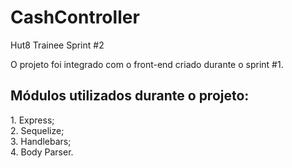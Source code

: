 # CashController
Hut8 Trainee Sprint #2

O projeto foi integrado com o front-end criado durante o sprint #1.

<h2>Módulos utilizados durante o projeto:</h2>
1. Express;<br>
2. Sequelize;<br>
3. Handlebars;<br>
4. Body Parser.

